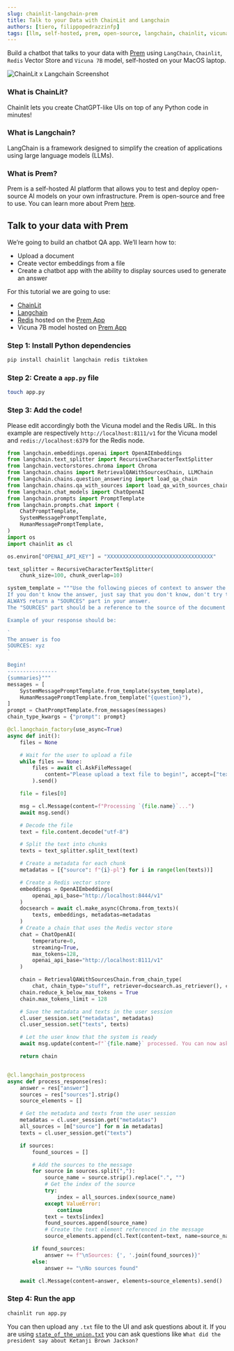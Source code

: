 ```yaml
---
slug: chainlit-langchain-prem
title: Talk to your Data with ChainLit and Langchain
authors: [tiero, filippopedrazzinfp]
tags: [llm, self-hosted, prem, open-source, langchain, chainlit, vicuna-7b, redis, vector-store]
---
```

<head>
  <meta name="twitter:image" content="./banner.jpg"/>
</head>


Build a chatbot that talks to your data with [Prem](https://premai.io) using `LangChain`, `Chainlit`, `Redis` Vector Store and `Vicuna 7B` model, self-hosted on your MacOS laptop.

![ChainLit x Langchain Screenshot](./chainlit-langchain.gif)


<!--truncate-->

### What is ChainLit?

Chainlit lets you create ChatGPT-like UIs on top of any Python code in minutes!

### What is Langchain?

LangChain is a framework designed to simplify the creation of applications using large language models (LLMs).

### What is Prem?

Prem is a self-hosted AI platform that allows you to test and deploy open-source AI models on your own infrastructure. Prem is open-source and free to use. You can learn more about Prem [here](https://premai.io).


## Talk to your data with Prem

We’re going to build an chatbot QA app. We’ll learn how to:

- Upload a document
- Create vector embeddings from a file
- Create a chatbot app with the ability to display sources used to generate an answer


For this tutorial we are going to use:

- [ChainLit](https://chainlit.io)
- [Langchain](https://docs.langchain.com/docs)
- [Redis](https://redis.io) hosted on the [Prem App](https://premai.io)
- Vicuna 7B model hosted on [Prem App](https://premai.io)

### Step 1: Install Python dependencies

```bash
pip install chainlit langchain redis tiktoken
```

### Step 2: Create a `app.py` file

```bash
touch app.py
```

### Step 3: Add the code!

Please edit accordingly both the Vicuna model and the Redis URL. In this example are respectively `http://localhost:8111/v1` for the Vicuna model and `redis://localhost:6379` for the Redis node.

```python
from langchain.embeddings.openai import OpenAIEmbeddings
from langchain.text_splitter import RecursiveCharacterTextSplitter
from langchain.vectorstores.chroma import Chroma
from langchain.chains import RetrievalQAWithSourcesChain, LLMChain
from langchain.chains.question_answering import load_qa_chain
from langchain.chains.qa_with_sources import load_qa_with_sources_chain
from langchain.chat_models import ChatOpenAI
from langchain.prompts import PromptTemplate
from langchain.prompts.chat import (
    ChatPromptTemplate,
    SystemMessagePromptTemplate,
    HumanMessagePromptTemplate,
)
import os
import chainlit as cl

os.environ["OPENAI_API_KEY"] = "XXXXXXXXXXXXXXXXXXXXXXXXXXXXXXXXXX"

text_splitter = RecursiveCharacterTextSplitter(
    chunk_size=100, chunk_overlap=10)

system_template = """Use the following pieces of context to answer the users question.
If you don't know the answer, just say that you don't know, don't try to make up an answer.
ALWAYS return a "SOURCES" part in your answer.
The "SOURCES" part should be a reference to the source of the document from which you got your answer.

Example of your response should be:

`
The answer is foo
SOURCES: xyz
`

Begin!
----------------
{summaries}"""
messages = [
    SystemMessagePromptTemplate.from_template(system_template),
    HumanMessagePromptTemplate.from_template("{question}"),
]
prompt = ChatPromptTemplate.from_messages(messages)
chain_type_kwargs = {"prompt": prompt}

@cl.langchain_factory(use_async=True)
async def init():
    files = None

    # Wait for the user to upload a file
    while files == None:
        files = await cl.AskFileMessage(
            content="Please upload a text file to begin!", accept=["text/plain"]
        ).send()

    file = files[0]

    msg = cl.Message(content=f"Processing `{file.name}`...")
    await msg.send()

    # Decode the file
    text = file.content.decode("utf-8")

    # Split the text into chunks
    texts = text_splitter.split_text(text)

    # Create a metadata for each chunk
    metadatas = [{"source": f"{i}-pl"} for i in range(len(texts))]

    # Create a Redis vector store
    embeddings = OpenAIEmbeddings(
        openai_api_base="http://localhost:8444/v1"
    )
    docsearch = await cl.make_async(Chroma.from_texts)(
        texts, embeddings, metadatas=metadatas
    )
    # Create a chain that uses the Redis vector store
    chat = ChatOpenAI(
        temperature=0,
        streaming=True,
        max_tokens=128,
        openai_api_base="http://localhost:8111/v1"
    )

    chain = RetrievalQAWithSourcesChain.from_chain_type(
        chat, chain_type="stuff", retriever=docsearch.as_retriever(), chain_type_kwargs=chain_type_kwargs)
    chain.reduce_k_below_max_tokens = True
    chain.max_tokens_limit = 128

    # Save the metadata and texts in the user session
    cl.user_session.set("metadatas", metadatas)
    cl.user_session.set("texts", texts)

    # Let the user know that the system is ready
    await msg.update(content=f"`{file.name}` processed. You can now ask questions!")

    return chain


@cl.langchain_postprocess
async def process_response(res):
    answer = res["answer"]
    sources = res["sources"].strip()
    source_elements = []

    # Get the metadata and texts from the user session
    metadatas = cl.user_session.get("metadatas")
    all_sources = [m["source"] for m in metadatas]
    texts = cl.user_session.get("texts")

    if sources:
        found_sources = []

        # Add the sources to the message
        for source in sources.split(","):
            source_name = source.strip().replace(".", "")
            # Get the index of the source
            try:
                index = all_sources.index(source_name)
            except ValueError:
                continue
            text = texts[index]
            found_sources.append(source_name)
            # Create the text element referenced in the message
            source_elements.append(cl.Text(content=text, name=source_name))

        if found_sources:
            answer += f"\nSources: {', '.join(found_sources)}"
        else:
            answer += "\nNo sources found"

    await cl.Message(content=answer, elements=source_elements).send()
```

### Step 4: Run the app

```bash
chainlit run app.py
```

You can then upload any `.txt` file to the UI and ask questions about it. If you are using [`state_of_the_union.txt`](https://github.com/hwchase17/langchain/blob/master/docs/extras/modules/state_of_the_union.txt) you can ask questions like `What did the president say about Ketanji Brown Jackson?`

